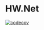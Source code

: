 # HW.Net
[![codecov](https://codecov.io/gh/TimurSadorov/HW.Net/branch/2k-279/graph/badge.svg?token=IDDTPVNROB)](https://codecov.io/gh/TimurSadorov/HW.Net)
